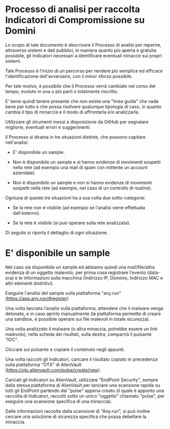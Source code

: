 # Processo di analisi per raccolta Indicatori di Compromissione su Domini

Lo scopo di tale documento è descrivere il Processo di analisi per reperire, attraverso sistemi e dati pubblici, in maniera quanto più aperta e gratuita possibile, gli Indicatori necessari a identificare eventuali minacce sui propri sistemi.

Tale Processo è l'inizio di un percorso per rendere più semplice ed efficace l'identificazione dell'avversario, con il minor sforzo possibile.

Per tale motivo, è possibile che il Processo verrà cambiato nel corso del tempo, evoluto in una o più parti o totalmente riscritto.

E' bene quindi tenere presente che non esiste una "linea guida" che vada bene per tutto e che possa risolvere qualunque tipologia di caso, in quanto cambia il tipo di minaccia e il modo di affrontarla e/o analizzarla.

Utilizzare gli strumenti messi a disposizione da GitHub per segnalare migliorie, eventuali errori e suggerimenti.

Il Processo si dirama in tre situazioni distinte, che possono capitare nell'analisi:

- E' disponibile un sample.

- Non è disponibile un sample e si hanno evidenze di movimenti sospetti nella rete (ad esempio una mail di spam con mittente un account aziendale).

- Non è disponibile un sample e non si hanno evidenze di movimenti sospetti nella rete (ad esempio, nel caso di un controllo di routine).

Ogniuna di queste tre situazioni ha a sua volta due sotto-categorie:

- Se la rete non è visibile (ad esempio se l'analisi viene effettuata dall'esterno).

- Se la rete è visibile (si può operare sulla rete analizzata).

Di seguito si riporta il dettaglio di ogni situazione.

# E' disponibile un sample

Nel caso sia disponibile un sample ed abbiamo quindi una mail/file/altra evidenza di un oggetto malevolo, per prima cosa registrare l'evento (data-ora) e le informazioni sulla macchina (Indirizzo IP, Dominio, Indirizzo MAC e altri elementi distintivi).

Eseguire l'analisi del sample sulla piattaforma "any.run" (https://app.any.run/#register)

Una volta lanciata l'analisi sulla piattaforma, attendere che il malware venga detonato, e in caso aprirlo manualmente (la piattaforma permette di creare una sandbox, è possibile operare sui file malevoli in totale sicurezza).

Una volta analizzato il malware (o altra minaccia, potrebbe essere un link malevolo), nella scheda dei risultati, sulla destra, comparirà il pulsante "IOC".

Cliccare sul pulsante e copiare il contenuto negli appunti.

Una volta raccolti gli Indicatori, caricare il risultato copiato in precedenza sulla piattaforma "OTX" di AlienVault (https://otx.alienvault.com/pulse/create/new).

Caricati gli Indicatori su AlienVault, utilizzare "EndPoint Security", sempre dalla stessa piattaforma di AlienVault per lanciare una scansione rapida su tutti gli EndPoint partendo dal "pulse" appena creato (il quale è appunto una raccolta di Indicatori, raccolti sotto un unico "oggetto" chiamato "pulse", per eseguire una scansione specifica di una minaccia).

Dalle informazioni raccolte dalla scansione di "Any.run", si può inoltre cercare una soluzione di sicurezza specifica che possa debellare la minaccia.

